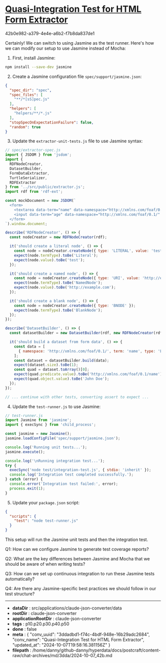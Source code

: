 # [Quasi-Integration Test for HTML Form Extractor](https://claude.ai/chat/3ddadbd1-f74c-4bdf-948e-16b29adc2684)

42b0e982-a379-4e4e-a6b2-f7b8da837de1

 Certainly! We can switch to using Jasmine as the test runner. Here's how we can modify our setup to use Jasmine instead of Mocha:

1. First, install Jasmine:

```bash
npm install --save-dev jasmine
```

2. Create a Jasmine configuration file `spec/support/jasmine.json`:

```json
{
  "spec_dir": "spec",
  "spec_files": [
    "**/*[sS]pec.js"
  ],
  "helpers": [
    "helpers/**/*.js"
  ],
  "stopSpecOnExpectationFailure": false,
  "random": true
}
```

3. Update the `extractor-unit-tests.js` file to use Jasmine syntax:

```javascript
// spec/extractor-spec.js
import { JSDOM } from 'jsdom';
import {
  RDFNodeCreator,
  DatasetBuilder,
  FormDataExtractor,
  TurtleSerializer,
  RDFExtractor
} from '../src/public/extractor.js';
import rdf from 'rdf-ext';

const mockDocument = new JSDOM(`
  <form>
    <textarea data-term="name" data-namespace="http://xmlns.com/foaf/0.1/">John Doe</textarea>
    <input data-term="age" data-namespace="http://xmlns.com/foaf/0.1/" type="number" value="30">
  </form>
`).window.document;

describe('RDFNodeCreator', () => {
  const nodeCreator = new RDFNodeCreator(rdf);

  it('should create a literal node', () => {
    const node = nodeCreator.createNode({ type: 'LITERAL', value: 'test' });
    expect(node.termType).toBe('Literal');
    expect(node.value).toBe('test');
  });

  it('should create a named node', () => {
    const node = nodeCreator.createNode({ type: 'URI', value: 'http://example.com' });
    expect(node.termType).toBe('NamedNode');
    expect(node.value).toBe('http://example.com');
  });

  it('should create a blank node', () => {
    const node = nodeCreator.createNode({ type: 'BNODE' });
    expect(node.termType).toBe('BlankNode');
  });
});

describe('DatasetBuilder', () => {
  const datasetBuilder = new DatasetBuilder(rdf, new RDFNodeCreator(rdf));

  it('should build a dataset from form data', () => {
    const data = [
      { namespace: 'http://xmlns.com/foaf/0.1/', term: 'name', type: 'LITERAL', value: 'John Doe' }
    ];
    const dataset = datasetBuilder.build(data);
    expect(dataset.size).toBe(1);
    const quad = dataset.toArray()[0];
    expect(quad.predicate.value).toBe('http://xmlns.com/foaf/0.1/name');
    expect(quad.object.value).toBe('John Doe');
  });
});

// ... continue with other tests, converting assert to expect ...
```

4. Update the `test-runner.js` to use Jasmine:

```javascript
// test-runner.js
import Jasmine from 'jasmine';
import { execSync } from 'child_process';

const jasmine = new Jasmine();
jasmine.loadConfigFile('spec/support/jasmine.json');

console.log('Running unit tests...');
jasmine.execute();

console.log('\nRunning integration test...');
try {
  execSync('node test/integration-test.js', { stdio: 'inherit' });
  console.log('Integration test completed successfully.');
} catch (error) {
  console.error('Integration test failed:', error);
  process.exit(1);
}
```

5. Update your `package.json` script:

```json
{
  "scripts": {
    "test": "node test-runner.js"
  }
}
```

This setup will run the Jasmine unit tests and then the integration test. 

Q1: How can we configure Jasmine to generate test coverage reports?

Q2: What are the key differences between Jasmine and Mocha that we should be aware of when writing tests?

Q3: How can we set up continuous integration to run these Jasmine tests automatically?

Q4: Are there any Jasmine-specific best practices we should follow in our test structure?

---

* **dataDir** : src/applications/claude-json-converter/data
* **rootDir** : claude-json-converter
* **applicationRootDir** : claude-json-converter
* **tags** : p10.p20.p30.p40.p50
* **done** : false
* **meta** : {
  "conv_uuid": "3ddadbd1-f74c-4bdf-948e-16b29adc2684",
  "conv_name": "Quasi-Integration Test for HTML Form Extractor",
  "updated_at": "2024-10-07T19:58:16.381156Z"
}
* **filepath** : /home/danny/github-danny/hyperdata/docs/postcraft/content-raw/chat-archives/md/3dda/2024-10-07_42b.md